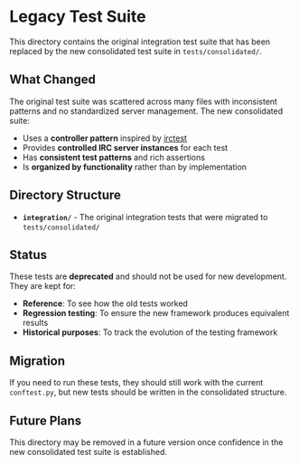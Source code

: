 # Legacy Test Suite

This directory contains the original integration test suite that has been replaced by the new consolidated test suite in `tests/consolidated/`.

## What Changed

The original test suite was scattered across many files with inconsistent patterns and no standardized server management. The new consolidated suite:

- Uses a **controller pattern** inspired by [irctest](https://github.com/progval/irctest)
- Provides **controlled IRC server instances** for each test
- Has **consistent test patterns** and rich assertions
- Is **organized by functionality** rather than by implementation

## Directory Structure

- **`integration/`** - The original integration tests that were migrated to `tests/consolidated/`

## Status

These tests are **deprecated** and should not be used for new development. They are kept for:

- **Reference**: To see how the old tests worked
- **Regression testing**: To ensure the new framework produces equivalent results
- **Historical purposes**: To track the evolution of the testing framework

## Migration

If you need to run these tests, they should still work with the current `conftest.py`, but new tests should be written in the consolidated structure.

## Future Plans

This directory may be removed in a future version once confidence in the new consolidated test suite is established.
